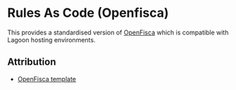 # Rules As Code (Openfisca)

This provides a standardised version of [OpenFisca](https://openfisca.org/en/) which is compatible with Lagoon hosting environments.

## Attribution

- [OpenFisca template](https://github.com/openfisca/country-template)
